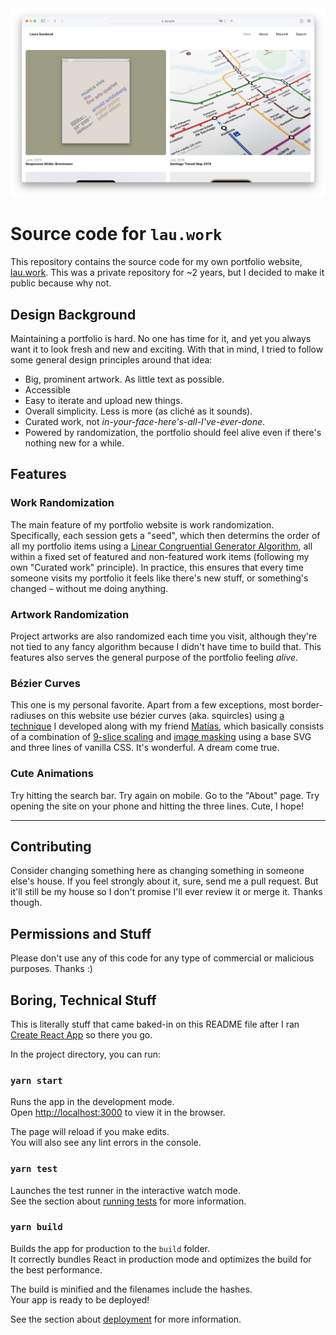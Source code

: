 <img src="README_Thumbnail.png" alt="Preview of my portfolio website.">

# Source code for `lau.work`

This repository contains the source code for my own portfolio website, [lau.work](https://lau.work). This was a private repository for ~2 years, but I decided to make it public because why not.

## Design Background

Maintaining a portfolio is hard. No one has time for it, and yet you always want it to look fresh and new and exciting. With that in mind, I tried to follow some general design principles around that idea:
* Big, prominent artwork. As little text as possible.
* Accessible
* Easy to iterate and upload new things.
* Overall simplicity. Less is more (as cliché as it sounds).
* Curated work, not _in-your-face-here's-all-I've-ever-done_.
* Powered by randomization, the portfolio should feel alive even if there's nothing new for a while.

## Features

### Work Randomization
The main feature of my portfolio website is work randomization. Specifically, each session gets a "seed", which then determins the order of all my portfolio items using a [Linear Congruential Generator Algorithm](https://en.wikipedia.org/wiki/Linear_congruential_generator), all within a fixed set of featured and non-featured work items (following my own "Curated work" principle). In practice, this ensures that every time someone visits my portfolio it feels like there's new stuff, or something's changed – without me doing anything.

### Artwork Randomization
Project artworks are also randomized each time you visit, although they're not tied to any fancy algorithm because I didn't have time to build that. This features also serves the general purpose of the portfolio feeling _alive_.

### Bézier Curves
This one is my personal favorite. Apart from a few exceptions, most border-radiuses on this website use bézier curves (aka. squircles) using [a technique](https://github.com/laurasandoval/lau-portfolio/blob/26bd4f53fbdd533508bf3a7f33e022003ec742de/src/Components/ProjectThumbnail/index.scss#L48) I developed along with my friend [Matías](https://github.com/matmartinez), which basically consists of a combination of [9-slice scaling](https://en.wikipedia.org/wiki/9-slice_scaling) and [image masking](https://developer.mozilla.org/en-US/docs/Web/CSS/mask-image) using a base SVG and three lines of vanilla CSS. It's wonderful. A dream come true.

### Cute Animations
Try hitting the search bar. Try again on mobile. Go to the "About" page. Try opening the site on your phone and hitting the three lines. Cute, I hope!

***

## Contributing
Consider changing something here as changing something in someone else's house. If you feel strongly about it, sure, send me a pull request. But it'll still be my house so I don't promise I'll ever review it or merge it. Thanks though.

## Permissions and Stuff
Please don't use any of this code for any type of commercial or malicious purposes. Thanks :)

## Boring, Technical Stuff

This is literally stuff that came baked-in on this README file after I ran [Create React App](https://github.com/facebook/create-react-app) so there you go.

In the project directory, you can run:

### `yarn start`

Runs the app in the development mode.<br />
Open [http://localhost:3000](http://localhost:3000) to view it in the browser.

The page will reload if you make edits.<br />
You will also see any lint errors in the console.

### `yarn test`

Launches the test runner in the interactive watch mode.<br />
See the section about [running tests](https://facebook.github.io/create-react-app/docs/running-tests) for more information.

### `yarn build`

Builds the app for production to the `build` folder.<br />
It correctly bundles React in production mode and optimizes the build for the best performance.

The build is minified and the filenames include the hashes.<br />
Your app is ready to be deployed!

See the section about [deployment](https://facebook.github.io/create-react-app/docs/deployment) for more information.